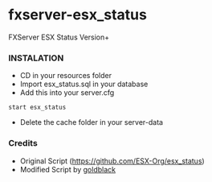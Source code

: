 # fxserver-esx_status
FXServer ESX Status Version+

### INSTALATION

- CD in your resources folder
- Import esx_status.sql in your database
- Add this into your server.cfg

```
start esx_status
```

- Delete the cache folder in your server-data

### Credits
- Original Script (https://github.com/ESX-Org/esx_status)
- Modified Script by [goldblack](https://github.com/goldblackk)
